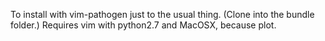 To install with vim-pathogen just to the usual thing. (Clone into the bundle folder.)
Requires vim with python2.7 and MacOSX, because plot.

